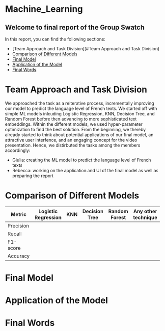 # Machine_Learning


## Welcome to final report of the Group Swatch 

In this report, you can find the following sections:
- [Team Approach and Task Division](#Team Approach and Task Division)
- [Comparison of Different Models](#chapter-2)
- [Final Model](#chapter-3)
- [Application of the Model](#chapter-4)
- [Final Words](#chapter-5)


# Team Approach and Task Division

We approached the task as a reiterative process, incrementally improving our model to predict the language level of French texts. We started off with simple ML models inlcuding Logistic Regression, KNN, Decision Tree, and Random Forest before then advancing to more sophisticated text embeddings. Within the different models, we used hyper-parameter optimization to find the best solution. 
From the beginning, we thereby already started to think about potential applications of our final model, an attractive user interfence, and an engaging concept for the video presentation. 
Hence, we distirbuted the tasks among the members accordingly:
- Giulia: creating the ML model to predict the language level of French texts
- Rebecca: working on the application and UI of the final model as well as preparing the report



# Comparison of Different Models


| Metric    | Logistic Regression | KNN | Decision Tree | Random Forest | Any other technique |
|-----------|---------------------|-----|---------------|---------------|---------------------|
| Precision |                     |     |               |               |                     |
| Recall    |                     |     |               |               |                     |
| F1-score  |                     |     |               |               |                     |
| Accuracy  |                     |     |               |               |                     |

# Final Model

# Application of the Model

# Final Words
